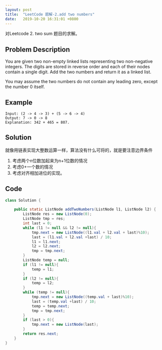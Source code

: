 ```yaml
---
layout: post
title:  "LeetCode 题解-2.add two numbers"
date:   2019-10-20 16:31:01 +0800
---
```


对Leetcode 2. two sum 题目的求解。

## Problem Description

You are given two non-empty linked lists representing two non-negative integers. The digits are stored in reverse order and each of their nodes contain a single digit. Add the two numbers and return it as a linked list.

You may assume the two numbers do not contain any leading zero, except the number 0 itself.

## Example

```
Input: (2 -> 4 -> 3) + (5 -> 6 -> 4)
Output: 7 -> 0 -> 8
Explanation: 342 + 465 = 807.
```

## Solution

就像用链表实现大整数运算一样，算法没有什么可将的，就是要注意边界条件

1. 考虑两个n位数加起来为n+1位数的情况
2. 考虑0+一个数的情况
3. 考虑对齐相加进位的实现。

## Code

```java
class Solution {
    
    public static ListNode addTwoNumbers(ListNode l1, ListNode l2) {
        ListNode res = new ListNode(0);
        ListNode tmp = res;
        int last = 0;
        while (l1 != null && l2 != null){
            tmp.next = new ListNode((l1.val + l2.val + last)%10);
            last = (l1.val + l2.val +last) / 10;
            l1 = l1.next;
            l2 = l2.next;
            tmp = tmp.next;
        }
        ListNode temp = null;
        if (l1 != null){
            temp = l1;
        }
        if (l2 != null){
            temp = l2;
        }
        while (temp != null){
            tmp.next = new ListNode((temp.val + last)%10);
            last = (temp.val +last) / 10;
            temp = temp.next;
            tmp = tmp.next;
        }
        if (last > 0){
            tmp.next = new ListNode(last);
        }
        return res.next;
    }
}
```
